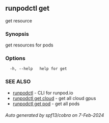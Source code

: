 ## runpodctl get

get resource

### Synopsis

get resources for pods

### Options

```
  -h, --help   help for get
```

### SEE ALSO

* [runpodctl](runpodctl.md)	 - CLI for runpod.io
* [runpodctl get cloud](runpodctl_get_cloud.md)	 - get all cloud gpus
* [runpodctl get pod](runpodctl_get_pod.md)	 - get all pods

###### Auto generated by spf13/cobra on 7-Feb-2024
